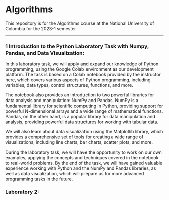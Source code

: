 # Algorithms

This repository is for the Algorithms course at the National University of Colombia for the 2023-1 semester

---

### 1 __Introduction to the Python Laboratory Task with Numpy, Pandas, and Data Visualization__:

In this laboratory task, we will apply and expand our knowledge of Python programming, using the Google Colab environment as our development platform. The task is based on a Colab notebook provided by the instructor here, which covers various aspects of Python programming, including variables, data types, control structures, functions, and more.

The notebook also provides an introduction to two powerful libraries for data analysis and manipulation: NumPy and Pandas. NumPy is a fundamental library for scientific computing in Python, providing support for powerful N-dimensional arrays and a wide range of mathematical functions. Pandas, on the other hand, is a popular library for data manipulation and analysis, providing powerful data structures for working with tabular data.

We will also learn about data visualization using the Matplotlib library, which provides a comprehensive set of tools for creating a wide range of visualizations, including line charts, bar charts, scatter plots, and more.

During the laboratory task, we will have the opportunity to work on our own examples, applying the concepts and techniques covered in the notebook to real-world problems. By the end of the task, we will have gained valuable experience working with Python and the NumPy and Pandas libraries, as well as data visualization, which will prepare us for more advanced programming tasks in the future.


### Laboratory 2:
